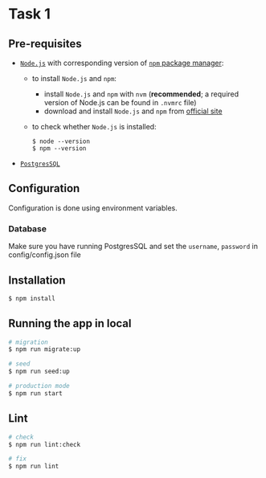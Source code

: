 # Task 1

 

## Pre-requisites
 
- [`Node.js`](https://nodejs.org) with corresponding version of [`npm` package manager](https://www.npmjs.com/):

    - to install `Node.js` and `npm`:
        - install `Node.js` and `npm` with `nvm` (**recommended**; a required version of Node.js can be found
          in `.nvmrc` file)
        - download and install `Node.js` and `npm` from [official site](https://nodejs.org)
    - to check whether `Node.js` is installed:

      ```
      $ node --version
      $ npm --version
      ```

- [`PostgresSQL`](https://www.postgresql.org/)
 

## Configuration

Configuration is done using environment variables. 

### Database

Make sure you have running PostgresSQL and set the `username`, `password` in config/config.json file  

## Installation

```bash
$ npm install
```

## Running the app in local

```bash
# migration
$ npm run migrate:up

# seed
$ npm run seed:up

# production mode
$ npm run start
```
 

## Lint

```bash
# check
$ npm run lint:check

# fix
$ npm run lint
```

